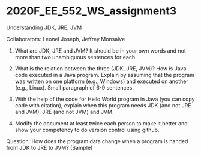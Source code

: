 # 2020F_EE_552_WS_assignment3
Understanding JDK, JRE, JVM

Collaborators: Leonel Joseph, Jeffrey Monsalve
 

1. What are JDK, JRE and JVM? It should be in your own words and not more than two unambiguous sentences for each.






2. What is the relation between the three (JDK, JRE, JVM)? How is Java code executed in a Java program. Explain by assuming that the program was written on one platform (e.g., Windows) and executed on another (e.g., Linux). Small paragraph of 6-9 sentences.



3. With the help of the code for Hello World program in Java (you can copy code with citation), explain when this program needs JDK (and not JRE and JVM), JRE (and not JVM) and JVM.


4. Modify the document at least twice each person to make it better and show your competency to do version control using github.



Question: How does the program data change when a program is handed from JDK to JRE to JVM? (Sample)